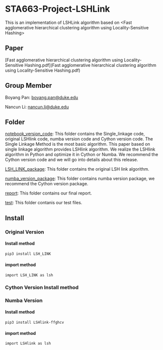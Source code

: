 # STA663-Project-LSHLink
This is an implementation of LSHLink algorithm based on &lt;Fast agglomerative hierarchical clustering algorithm using Locality-Sensitive Hashing>



## Paper

 [Fast agglomerative hierarchical clustering algorithm using Locality-Sensitive Hashing.pdf](Fast agglomerative hierarchical clustering algorithm using Locality-Sensitive Hashing.pdf) 



## Group Member

Boyang Pan: <boyang.pan@duke.edu>

Nancun Li: nancun.li@duke.edu 



## Folder 

[notebook_version_code](https://github.com/Brian1357/STA663-Project-LSHLink/tree/master/notebook_version_code): This folder contains the Single_linkage code, original LSHlink code, numba version code and Cython version code. The Single Linkage Method is the most basic algorithm. This paper based on single linkage algorithm provides LSHlink algorithm. We realize the LSHlink algorithm in Python and optimize it in Cython or Numba.
We recommend the Cython version code and we will go into details about this release.

[LSH_LINK_package](https://github.com/Brian1357/STA663-Project-LSHLink/tree/master/LSH_LINK_package): This folder contains the original LSH link algorithm.

[numba_version_package](https://github.com/Brian1357/STA663-Project-LSHLink/tree/master/numba_version_package): This folder contains numba version package, we recommend the Cython version package.


[report](https://github.com/Brian1357/STA663-Project-LSHLink/tree/master/report): This folder contains our final report.

[test](https://github.com/Brian1357/STA663-Project-LSHLink/tree/master/test): This folder contanis our test files.


## Install

### Original Version

#### Install method

```python
pip3 install LSH_LINK
```

#### import method

```
import LSH_LINK as lsh
```



### Cython Version Install method



### Numba Version 

#### Install method

```
pip3 install LSHlink-ffghcv
```

#### import method

```
import LSHlink as lsh
```


